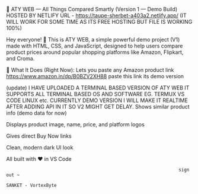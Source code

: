 🧾 ATY WEB — All Things Compared Smartly
(Version 1 — Demo Build)
HOSTED BY NETLIFY URL - https://taupe-sherbet-a403a2.netlify.app/ (IT WILL WORK FOR SOME TIME AS ITS FREE HOSTING BUT FILE IS WORKING 100%)

Hey everyone! 👋
This is ATY WEB, a simple powerful demo project (V1) made with HTML, CSS, and JavaScript, designed to help users compare product prices around popular shopping platforms like Amazon, Flipkart, and Croma.

🚀 What It Does (Right Now):
Lets you paste any Amazon product link
https://www.amazon.in/dp/B0BZV2XH88  paste this link its demo version 

(update) I HAVE UPLOADED A TERMINAL BASED VERSION OF ATY WEB IT SUPPORTS ALL TERMINAL BASED OS AND SOFTWARE EG. TERMUX VS CODE LINUX etc. 
CURRENTLY DEMO VERSION I WILL MAKE IT REALTIME AFTER ADDING API IN IT SO V2 MIGHT GET DELAY. 
Shows similar product info (demo data for now)

Displays product image, name, price, and platform logos

Gives direct Buy Now links

Clean, modern dark UI look

All built with ❤️ in VS Code

                                                                     sign out ~ 
                                                                     SANKET - VortexByte
